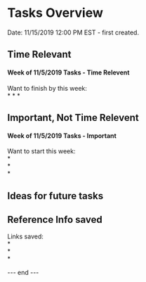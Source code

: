 # Tasks Overview  

Date: 11/15/2019 12:00 PM EST - first created.   

## Time Relevant  

#### Week of 11/5/2019 Tasks - Time Relevent  

Want to finish by this week:  
 * 
 * 
 *
 


## Important, Not Time Relevent   

#### Week of 11/5/2019 Tasks - Important  

Want to start this week:  
 *  
 *  
 *  


## Ideas for future tasks  


## Reference Info saved  

Links saved:  
 *  
 *  
 *



--- end ---  

